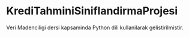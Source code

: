 # KrediTahminiSiniflandirmaProjesi
Veri Madenciligi dersi kapsaminda Python dili kullanilarak gelistirilmistir.
